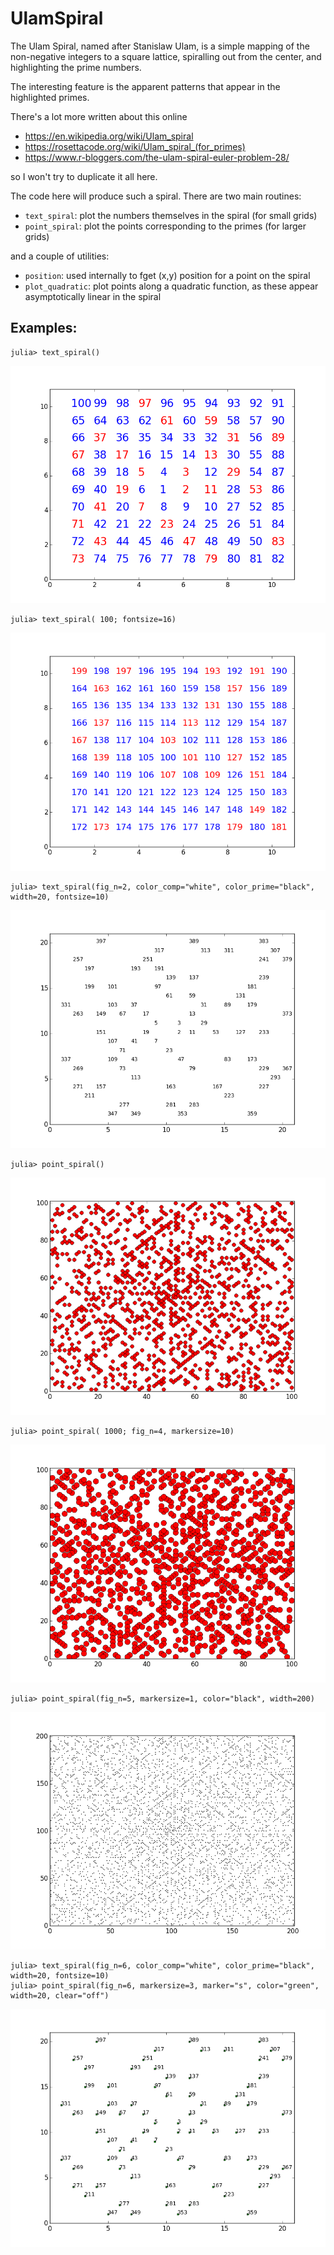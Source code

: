 # UlamSpiral

The Ulam Spiral, named after Stanislaw Ulam, is a simple mapping of
the non-negative integers to a square lattice, spiralling out from the
center, and highlighting the prime numbers.

The interesting feature is the apparent patterns that appear in the
highlighted primes.

There's a lot more written about this online

+ https://en.wikipedia.org/wiki/Ulam_spiral
+ https://rosettacode.org/wiki/Ulam_spiral_(for_primes)
+ https://www.r-bloggers.com/the-ulam-spiral-euler-problem-28/

so I won't try to duplicate it all here.

The code here will produce such a spiral. There are two main routines:

+ `text_spiral`:  plot the numbers themselves in the spiral (for small grids)
+ `point_spiral`: plot the points corresponding to the primes (for larger grids)

and a couple of utilities:

+ `position`:       used internally to fget (x,y) position for a point on the spiral
+ `plot_quadratic`: plot points along a quadratic function, as these appear asymptotically
                      linear in the spiral 

## Examples:
 
    julia> text_spiral()

![Example 1](/plots/ulam_spiral_0.png)

    julia> text_spiral( 100; fontsize=16)

![Example 2](/plots/ulam_spiral_1.png)

    julia> text_spiral(fig_n=2, color_comp="white", color_prime="black", width=20, fontsize=10)

![Example 3](/plots/ulam_spiral_2.png)

    julia> point_spiral()

![Example 4](/plots/ulam_spiral_3.png)

    julia> point_spiral( 1000; fig_n=4, markersize=10)

![Example 5](/plots/ulam_spiral_4.png)

    julia> point_spiral(fig_n=5, markersize=1, color="black", width=200)

![Example 6](/plots/ulam_spiral_5.png)

    julia> text_spiral(fig_n=6, color_comp="white", color_prime="black", width=20, fontsize=10)
    julia> point_spiral(fig_n=6, markersize=3, marker="s", color="green", width=20, clear="off")

![Example 7](/plots/ulam_spiral_6.png)


